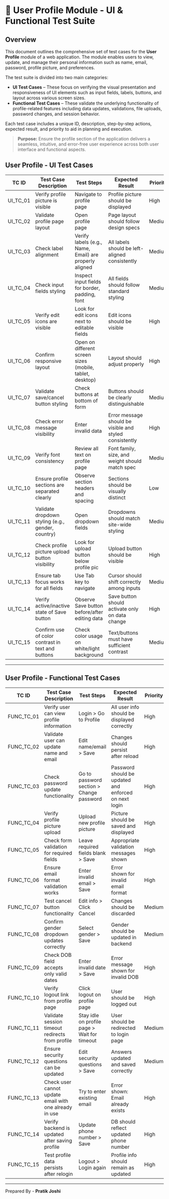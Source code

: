 # 🧾 User Profile Module - UI & Functional Test Suite

## Overview

This document outlines the comprehensive set of test cases for the **User Profile** module of a web application. The module enables users to view, update, and manage their personal information such as name, email, password, profile picture, and preferences.

The test suite is divided into two main categories:

- **UI Test Cases** – These focus on verifying the visual presentation and responsiveness of UI elements such as input fields, labels, buttons, and layout across various screen sizes.
- **Functional Test Cases** – These validate the underlying functionality of profile-related features including data updates, validations, file uploads, password changes, and session behavior.

Each test case includes a unique ID, description, step-by-step actions, expected result, and priority to aid in planning and execution.

> **Purpose:** Ensure the profile section of the application delivers a seamless, intuitive, and error-free user experience across both user interface and functional aspects.


## User Profile - UI Test Cases

| TC ID      | Test Case Description                                      | Test Steps                                                                 | Expected Result                                                  | Priority |
|------------|------------------------------------------------------------|-----------------------------------------------------------------------------|------------------------------------------------------------------|----------|
| UI_TC_01   | Verify profile picture is visible                          | Navigate to profile page                                                   | Profile picture should be displayed                              | High     |
| UI_TC_02   | Validate profile page layout                               | Open profile page                                                          | Page layout should follow design specs                           | Medium   |
| UI_TC_03   | Check label alignment                                      | Verify labels (e.g., Name, Email) are properly aligned                     | All labels should be left-aligned consistently                   | Medium   |
| UI_TC_04   | Check input fields styling                                 | Inspect input fields for border, padding, font                            | All fields should follow standard styling                        | Medium   |
| UI_TC_05   | Verify edit icons are visible                              | Look for edit icons next to editable fields                               | Edit icons should be visible                                     | High     |
| UI_TC_06   | Confirm responsive layout                                  | Open on different screen sizes (mobile, tablet, desktop)                  | Layout should adjust properly                                    | High     |
| UI_TC_07   | Validate save/cancel button styling                        | Check buttons at bottom of form                                           | Buttons should be clearly distinguishable                        | Medium   |
| UI_TC_08   | Check error message visibility                             | Enter invalid data                                                         | Error message should be visible and styled consistently          | High     |
| UI_TC_09   | Verify font consistency                                    | Review all text on profile page                                            | Font family, size, and weight should match spec                  | Medium   |
| UI_TC_10   | Ensure profile sections are separated clearly              | Observe section headers and spacing                                        | Sections should be visually distinct                             | Low      |
| UI_TC_11   | Validate dropdown styling (e.g., gender, country)          | Open dropdown fields                                                       | Dropdowns should match site-wide styling                         | Medium   |
| UI_TC_12   | Check profile picture upload button visibility             | Look for upload button below profile pic                                  | Upload button should be visible                                  | High     |
| UI_TC_13   | Ensure tab focus works for all fields                      | Use Tab key to navigate                                                    | Cursor should shift correctly among inputs                       | Medium   |
| UI_TC_14   | Verify active/inactive state of Save button                | Observe Save button before/after editing data                             | Save button should activate only on data change                  | High     |
| UI_TC_15   | Confirm use of color contrast in text and buttons          | Check color usage on white/light background                               | Text/buttons must have sufficient contrast                       | Medium   |

---

## User Profile - Functional Test Cases

| TC ID      | Test Case Description                                      | Test Steps                                                                 | Expected Result                                                  | Priority |
|------------|------------------------------------------------------------|-----------------------------------------------------------------------------|------------------------------------------------------------------|----------|
| FUNC_TC_01 | Verify user can view profile information                   | Login > Go to Profile                                                      | All user info should be displayed correctly                      | High     |
| FUNC_TC_02 | Validate user can update name and email                    | Edit name/email > Save                                                     | Changes should persist after reload                              | High     |
| FUNC_TC_03 | Check password update functionality                        | Go to password section > Change password                                  | Password should be updated and enforced on next login            | High     |
| FUNC_TC_04 | Verify profile picture upload                              | Upload new profile picture                                                 | Picture should be saved and displayed                            | High     |
| FUNC_TC_05 | Check form validation for required fields                  | Leave required fields blank > Save                                        | Appropriate validation messages shown                            | High     |
| FUNC_TC_06 | Ensure email format validation works                       | Enter invalid email > Save                                                 | Error shown for invalid email format                             | High     |
| FUNC_TC_07 | Test cancel button functionality                           | Edit info > Click Cancel                                                   | Changes should be discarded                                      | Medium   |
| FUNC_TC_08 | Confirm gender dropdown updates correctly                  | Select gender > Save                                                       | Gender should be updated in backend                              | Medium   |
| FUNC_TC_09 | Check DOB field accepts only valid dates                   | Enter invalid date > Save                                                  | Error message shown for invalid DOB                              | High     |
| FUNC_TC_10 | Verify logout link from profile page                       | Click logout on profile page                                               | User should be logged out                                        | High     |
| FUNC_TC_11 | Validate session timeout redirects from profile            | Stay idle on profile page > Wait for timeout                              | User should be redirected to login page                          | Medium   |
| FUNC_TC_12 | Ensure security questions can be updated                   | Edit security questions > Save                                             | Answers updated and saved correctly                             | Medium   |
| FUNC_TC_13 | Check user cannot update email with one already in use     | Try to enter existing email                                                | Error shown: Email already exists                                | High     |
| FUNC_TC_14 | Verify backend is updated after saving profile             | Update phone number > Save                                                 | DB should reflect updated phone number                           | High     |
| FUNC_TC_15 | Test profile data persists after relogin                   | Logout > Login again                                                       | Profile info should remain as updated                            | High     |

---
Prepared By - **Pratik Joshi**  

